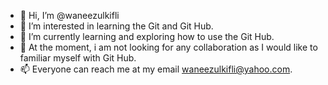 - 👋 Hi, I’m @waneezulkifli
- 👀 I’m interested in learning the Git and Git Hub.
- 🌱 I’m currently learning and exploring how to use the Git Hub.
- 💞️ At the moment, i am not looking for any collaboration as I would like to familiar myself with Git Hub.
- 📫 Everyone can reach me at my email waneezulkifli@yahoo.com.

<!---
waneezulkifli/waneezulkifli is a ✨ special ✨ repository because its `README.md` (this file) appears on your GitHub profile.
You can click the Preview link to take a look at your changes.
--->
